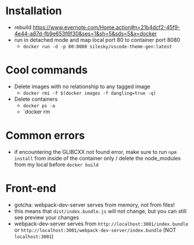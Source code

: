 # Installation
* rebuild
https://www.evernote.com/Home.action#n=21b4dcf2-45f9-4e44-a87d-fb9e653f6f30&ses=1&sh=5&sds=5&x=docker
* run in detached mode and map local port 80 to container port 8080
  * `docker run -d -p 80:8080 silesky/vscode-theme-gen:latest`
# Cool commands
* Delete images with no relationship to any tagged image
  * `docker rmi -f $(docker images -f dangling=true -q)`
* Delete containers
  * `docker ps -a`
  * `docker rm <ID>
# Common errors
  * if encountering the GLIBCXX not found error, make sure to run `npm install` from inside of the container only / delete the node_modules from my local before `docker build`
# Front-end
 * gotcha: webpack-dev-server serves from memory, not from files!
  * this means that `dist/index.bundle.js` will not change, but you can still see preview your changes
 * webpack-dev-server serves from `http://localhost:3001/index.bundle` or
 `http://localhost:3001/webpack-dev-server/index.bundle` (NOT `localhost:3001`)

